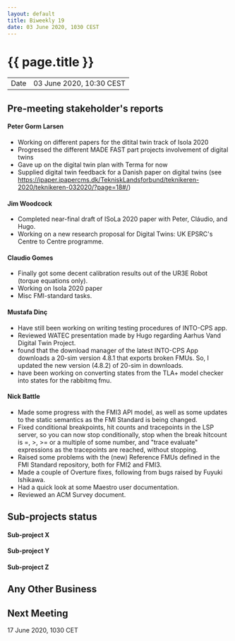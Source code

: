 ```yaml
---
layout: default
title: Biweekly 19
date: 03 June 2020, 1030 CEST
---
```


<script src="https://code.jquery.com/jquery-1.11.1.min.js">
</script>
<script src="/javascripts/edit.js"></script>
<script>setEditButonNm();</script>

# {{ page.title }}

|||
|---|---|
| Date | 03 June 2020, 10:30 CEST |


## Pre-meeting stakeholder's reports

<!-- Please keep in mind that the minutes are publicly available.-->

#### Peter Gorm Larsen
* Working on different papers for the ditital twin track of Isola 2020
* Progressed the different MADE FAST part projects involvement of digital twins
* Gave up on the digital twin plan with Terma for now
* Supplied digital twin feedback for a Danish paper on digital twins (see https://ipaper.ipapercms.dk/TekniskLandsforbund/teknikeren-2020/teknikeren-032020/?page=18#/)

#### Jim Woodcock
* Completed near-final draft of ISoLa 2020 paper with Peter, Cláudio, and Hugo.
* Working on a new research proposal for Digital Twins: UK EPSRC's Centre to Centre programme.

#### Claudio Gomes
* Finally got some decent calibration results out of the UR3E Robot (torque equations only).
* Working on Isola 2020 paper
* Misc FMI-standard tasks. 

#### Mustafa Dinç
* Have still been working on writing testing procedures of INTO-CPS app.
* Reviewed WATEC presentation made by Hugo regarding Aarhus Vand Digital Twin Project.
* found that the download manager of the latest INTO-CPS App downloads a 20-sim version 4.8.1 that exports broken FMUs. So, I updated the new version (4.8.2) of 20-sim in downloads.
* have been working on converting states from the TLA+ model checker into states for the rabbitmq fmu.

#### Nick Battle
* Made some progress with the FMI3 API model, as well as some updates to the static semantics as the FMI Standard is being changed.
* Fixed conditional breakpoints, hit counts and tracepoints in the LSP server, so you can now stop conditionally, stop when the break hitcount is =, >, >= or a multiple of some number, and "trace evaluate" expressions as the tracepoints are reached, without stopping.
* Raised some problems with the (new) Reference FMUs defined in the FMI Standard repository, both for FMI2 and FMI3.
* Made a couple of Overture fixes, following from bugs raised by Fuyuki Ishikawa.
* Had a quick look at some Maestro user documentation.
* Reviewed an ACM Survey document.

## Sub-projects status


#### Sub-project X

#### Sub-project Y

#### Sub-project Z

##  Any Other Business

Next Meeting
------------

17 June 2020, 1030 CET


<div id="edit_page_div"></div>
